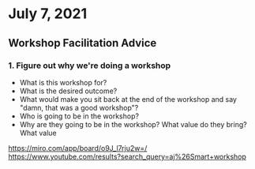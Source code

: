 # July 7, 2021
## Workshop Facilitation Advice
### 1. Figure out why we're doing a workshop
- What is this workshop for?
- What is the desired outcome?
- What would make you sit back at the end of the workshop and say "damn, that was a good workshop"?
- Who is going to be in the workshop?
- Why are they going to be in the workshop? What value do they bring? What value


https://miro.com/app/board/o9J_l7rju2w=/
https://www.youtube.com/results?search_query=aj%26Smart+workshop
